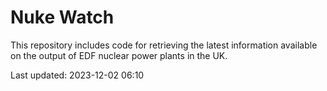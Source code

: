 # Nuke Watch

This repository includes code for retrieving the latest information available on the output of EDF nuclear power plants in the UK.

Last updated: 2023-12-02 06:10